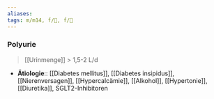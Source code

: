 ```yaml
---
aliases:
tags: m/m14, f/🍆, f/🍺
---
```

### Polyurie
> [[Urinmenge]] > 1,5-2 L/d
- **Ätiologie**:: [[Diabetes mellitus]], [[Diabetes insipidus]], [[Nierenversagen]], [[Hypercalcämie]], [[Alkohol]], [[Hypertonie]], [[Diuretika]], SGLT2-Inhibitoren
